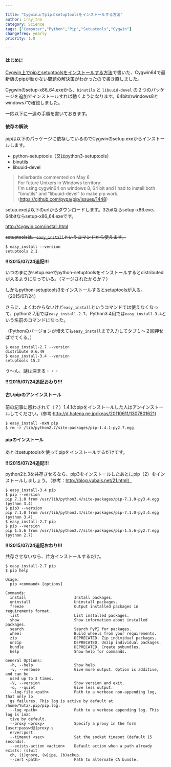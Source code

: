 ```yaml
---

title: "Cygwin上でpipとsetuptoolsをインストールする方法"
author: iray_tno
category: Science
tags: ["Computer","Python","Pip","Setuptools","Cygwin"]
changefreq: yearly
priority: 1.0

---
```


#### はじめに

[Cygwin上でpipとsetuptoolsをインストールする方法](/articles/2014-03-04_01_how_to_install_pip_and_setuptools/)で書いた、Cygwin64で最新版のpipが動かない問題の解決策がわかったので書き直しました。

Cygwinのsetup-x86_64.exeから、`binutils` と `libuuid-devel` の２つのパッケージを追加でインストールすれば動くようになります。64bitのwindows8とwindows7で確認しました。

一応以下に一連の手順を書いておきます。

<!-- headline -->

#### 依存の解決

pipは以下のパッケージに依存しているのでCygwinのsetup.exeからインストールします。

- python-setuptools（又はpython3-setuptools）
- binutils
- libuuid-devel

>hellerbarde commented on May 6  
>For future Unixers in Windows territory:  
>I'm using cygwin64 on windows 8, 64 bit and I had to install both "binutils" and "libuuid-devel" to make pip work.  
>(https://github.com/pypa/pip/issues/1448)

setup.exeは以下のurlからダウンロードします。32bitならsetup-x86.exe、64bitならsetup-x86_64.exeです。

http://cygwin.com/install.html

~~setuptoolsは、`easy_install`というコマンドから使えます。~~

```plain
$ easy_install --version
setuptools 2.1
```
__!!!2015/07/24追記!!!__

いつのまにかsetup.exeでpython-setuptoolsをインストールするとdistributedが入るようになっている。（マージされたからか？）

しかもpython-setuptools3をインストールするとsetuptoolsが入る。（2015/07/24）

さらに、よくわからないけど`easy_install`というコマンドでは使えなくなって、python2.7用では`easy_install-2.7`、Python3.4用では`easy_install-3.4`という名前のコマンドになった。

（Pythonのバージョンが増えても`easy_install`まで入力してタブ１～２回押せばでてくる。）

```plain
$ easy_install-2.7 --version
distribute 0.6.49
$ easy_install-3.4 --version
setuptools 15.2
```

う～ん、謎は深まる・・・

__!!!2015/07/24追記おわり!!!__

#### 古いpipのアンインストール

前の記事に惑わされて（？）1.4.1のpipをインストールした人はアンインストールしてください。(参考:http://d.hatena.ne.jp/ikeas/20110611/1307801621)

```plain
$ easy_install -mxN pip
$ rm -r /lib/python2.7/site-packages/pip-1.4.1-py2.7.egg
```

#### pipのインストール

あとはsetuptoolsを使ってpipをインストールするだけです。

__!!!2015/07/24追記!!!__

python2と3を共存させるなら、pip3をインストールしたあとにpip（2）をインストールしましょう。（参考：http://blog.yubais.net/21.html）

```plain
$ easy_install-3.4 pip
$ pip --version
pip 7.1.0 from /usr/lib/python3.4/site-packages/pip-7.1.0-py3.4.egg (python 3.4)
$ pip3 --version
pip 7.1.0 from /usr/lib/python3.4/site-packages/pip-7.1.0-py3.4.egg (python 3.4)
$ easy_install-2.7 pip
$ pip --version
pip 1.5.6 from /usr/lib/python2.7/site-packages/pip-1.5.6-py2.7.egg (python 2.7)
```

__!!!2015/07/24追記おわり!!!__

共存させないなら、片方インストールするだけ。

```plain
$ easy_install-2.7 pip
$ pip help

Usage:
  pip <command> [options]

Commands:
  install                     Install packages.
  uninstall                   Uninstall packages.
  freeze                      Output installed packages in requirements format.
  list                        List installed packages.
  show                        Show information about installed packages.
  search                      Search PyPI for packages.
  wheel                       Build wheels from your requirements.
  zip                         DEPRECATED. Zip individual packages.
  unzip                       DEPRECATED. Unzip individual packages.
  bundle                      DEPRECATED. Create pybundles.
  help                        Show help for commands.

General Options:
  -h, --help                  Show help.
  -v, --verbose               Give more output. Option is additive, and can be 
  used up to 3 times.
  -V, --version               Show version and exit.
  -q, --quiet                 Give less output.
  --log-file <path>           Path to a verbose non-appending log, that only lo
  gs failures. This log is active by default at /home/Yuta/.pip/pip.log.
  --log <path>                Path to a verbose appending log. This log is inac
  tive by default.
  --proxy <proxy>             Specify a proxy in the form [user:passwd@]proxy.s
  erver:port.
  --timeout <sec>             Set the socket timeout (default 15 seconds).
  --exists-action <action>    Default action when a path already exists: (s)wit
  ch, (i)gnore, (w)ipe, (b)ackup.
  --cert <path>               Path to alternate CA bundle.
```
